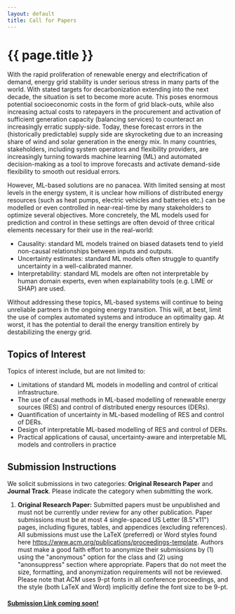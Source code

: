 ```yaml
---
layout: default
title: Call for Papers
---
```


<h1 class="display-5 mb-4">
    {{ page.title }}
</h1>

<p>With the rapid proliferation of renewable energy and electrification of demand, energy grid stability is under serious stress in many parts of the world. With stated targets for decarbonization extending into the next decade, the situation is set to become more acute. This poses enormous potential socioeconomic costs in the form of grid black-outs, while also increasing actual costs to ratepayers in the procurement and activation of sufficient generation capacity (balancing services) to counteract an increasingly erratic supply-side. Today, these forecast errors in the (historically predictable) supply side are skyrocketing due to an increasing share of wind and solar generation in the energy mix. In many countries, stakeholders, including system operators and flexibility providers, are increasingly turning towards machine learning (ML) and automated decision-making as a tool to improve forecasts and activate demand-side flexibility to smooth out residual errors. </p>

<p>However, ML-based solutions are no panacea. With limited sensing at most levels in the energy system, it is unclear how millions of distributed energy resources (such as heat pumps, electric vehicles and batteries etc.) can be modelled or even controlled in near-real-time by many stakeholders to optimize several objectives. More concretely, the ML models used for prediction and control in these settings are often devoid of three critical elements necessary for their use in the real-world: </p>
<ul>
    <li> Causality: standard ML models trained on biased datasets tend to yield non-causal relationships between inputs and outputs.
    <li> Uncertainty estimates: standard ML models often struggle to quantify uncertainty in a well-calibrated manner.
    <li> Interpretability: standard ML models are often not interpretable by human domain experts, even when explainability tools (e.g. LIME or SHAP) are used.
</ul>

<p> Without addressing these topics, ML-based systems will continue to being unreliable partners in the ongoing energy transition. This will, at best, limit the use of complex automated systems and introduce an optimality gap. At worst, it has the potential to derail the energy transition entirely by destabilizing the energy grid. </p>

<h2>Topics of Interest</h2>

<p>Topics of interest include, but are not limited to:</p>
<ul>
<li> Limitations of standard ML models in modelling and control of critical
infrastructure.
<li> The use of causal methods in ML-based modelling of renewable energy
sources (RES) and control of distributed energy resources (DERs).
<li> Quantification of uncertainty in ML-based modelling of RES and control of
DERs.
<li> Design of interpretable ML-based modelling of RES and control of DERs.
<li> Practical applications of causal, uncertainty-aware and interpretable ML
models and controllers in practice
</ul>

<h2>Submission Instructions</h2>
<p>We solicit submissions in two categories: <b>Original Research Paper</b> and <b>Journal Track</b>. Please indicate the category when submitting the work. </p>

<ol>
    <li><b> Original Research Paper:</b> Submitted papers must be unpublished and must not be currently under review for any other publication. Paper submissions must be at most 4 single-spaced US Letter (8.5"x11") pages, including figures, tables, and appendices (excluding references). All submissions must use the LaTeX (preferred) or Word styles found here <a href="https://www.acm.org/publications/proceedings-template">https://www.acm.org/publications/proceedings-template</a>. Authors must make a good faith effort to anonymize their submissions by (1) using the "anonymous" option for the class and (2) using "anonsuppress" section where appropriate. Papers that do not meet the size, formatting, and anonymization requirements will not be reviewed. Please note that ACM uses 9-pt fonts in all conference proceedings, and the style (both LaTeX and Word) implicitly define the font size to be 9-pt.</li>

</ol>

<h4><a href="TODO">Submission Link coming soon!</a><h4>



